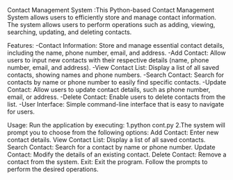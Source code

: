 Contact Management System :This Python-based Contact Management System allows users to efficiently store and manage contact information. The system allows users to perform operations such as adding, viewing, searching, updating, and deleting contacts.

Features:
-Contact Information: Store and manage essential contact details, including the name, phone number, email, and address.
-Add Contact: Allow users to input new contacts with their respective details (name, phone number, email, and address).
-View Contact List: Display a list of all saved contacts, showing names and phone numbers.
-Search Contact: Search for contacts by name or phone number to easily find specific contacts.
-Update Contact: Allow users to update contact details, such as phone number, email, or address.
-Delete Contact: Enable users to delete contacts from the list.
-User Interface: Simple command-line interface that is easy to navigate for users.

Usage:
Run the application by executing:
1.python cont.py
2.The system will prompt you to choose from the following options:
    Add Contact: Enter new contact details.
    View Contact List: Display a list of all saved contacts.
    Search Contact: Search for a contact by name or phone number.
    Update Contact: Modify the details of an existing contact.
    Delete Contact: Remove a contact from the system.
    Exit: Exit the program.
Follow the prompts to perform the desired operations.